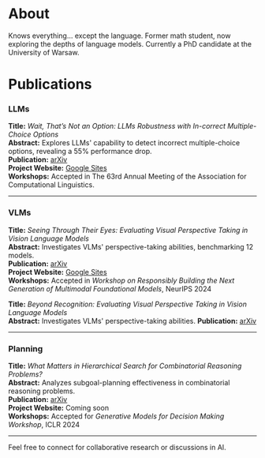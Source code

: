 # About  
Knows everything… except the language. Former math student, now exploring the depths of language models. Currently a PhD candidate at the University of Warsaw.

# Publications

### **LLMs**  
**Title:** *Wait, That’s Not an Option: LLMs Robustness with In-correct Multiple-Choice Options*  
**Abstract:** Explores LLMs' capability to detect incorrect multiple-choice options, revealing a 55% performance drop.  
**Publication:** [arXiv](https://arxiv.org/abs/2409.00113)  
**Project Website:** [Google Sites](https://sites.google.com/view/reflective-jugment/strona-g%C5%82%C3%B3wna)  
**Workshops:** Accepted in The 63rd Annual Meeting of the Association for Computational Linguistics.

---

### **VLMs**  
**Title:** *Seeing Through Their Eyes: Evaluating Visual Perspective Taking in Vision Language Models*  
**Abstract:** Investigates VLMs' perspective-taking abilities, benchmarking 12 models.  
**Publication:** [arXiv](https://www.arxiv.org/abs/2409.12969)  
**Project Website:** [Google Sites](https://sites.google.com/view/perspective-taking/strona-g%C5%82%C3%B3wna)  
**Workshops:** Accepted in *Workshop on Responsibly Building the Next Generation of Multimodal Foundational Models*, NeurIPS 2024

**Title:** *Beyond Recognition: Evaluating Visual Perspective Taking in Vision Language Models*  
**Abstract:** Investigates VLMs' perspective-taking abilities. 
**Publication:** [arXiv](https://arxiv.org/abs/2505.03821)  

---

### **Planning**  
**Title:** *What Matters in Hierarchical Search for Combinatorial Reasoning Problems?*  
**Abstract:** Analyzes subgoal-planning effectiveness in combinatorial reasoning problems.  
**Publication:** [arXiv](https://arxiv.org/abs/2406.03361)  
**Project Website:** Coming soon  
**Workshops:** Accepted for *Generative Models for Decision Making Workshop*, ICLR 2024

---

Feel free to connect for collaborative research or discussions in AI.
